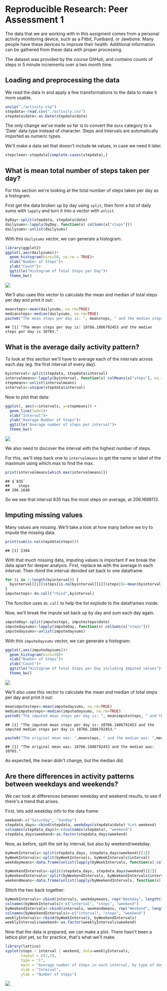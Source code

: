 # Reproducible Research: Peer Assessment 1

The data that we are working with in this assigment comes from a personal activity monitoring device, such as a Fitbit, Fuelband, or Jawbone. Many people have these devices to improve their health. Additional information can be gathered from these data with proper processing.

The dataset was provided by the course GitHub, and contains counts of steps in 5 minute increments over a two month time.

## Loading and preprocessing the data

We read the data in and apply a few transformations to the data to make it more usable. 


```r
unzip("./activity.zip")
stepdata<-read.csv("./activity.csv")
stepdata$date<-as.Date(stepdata$date)
```

The only change we've made so far is to convert the ```date``` category to a 'Date' data type instead of character. Steps and Intervals are automatically imported as numeric types.

We'll make a data set that doesn't include ```NA``` values, in case we need it later.


```r
stepclean<-stepdata[complete.cases(stepdata),]
```

## What is mean total number of steps taken per day?

For this section we're looking at the total number of steps taken per day as a histogram.

First get the data broken up by day using ```split```, then form a list of daily sums with ```lapply``` and turn it into a vector with ```unlist```.


```r
byDay<-split(stepdata, stepdata$date)
dailysums<-lapply(byDay, function(x) colSums(x["steps"]))
dailysums<-unlist(dailysums)
```

With this ```dailysums``` vector, we can generate a histogram:

```r
library(ggplot2)
ggplot(,aes(dailysums))+
  geom_histogram(bins=50, na.rm = TRUE)+
  xlab("Number of Steps")+
  ylab("Count")+
  ggtitle("Histogram of Total Steps per Day")+
  theme_bw()
```

![](PA1_template_files/figure-html/histogram_steps_per_day-1.png)<!-- -->

We'll also usee this vector to calculate the mean and median of total steps per day and print it out:

```r
meansteps<-mean(dailysums, na.rm=TRUE)
mediansteps<-median(dailysums, na.rm=TRUE)
paste0("The mean steps per day is: ", meansteps, " and the median steps per day is ", mediansteps, ".")
```

```
## [1] "The mean steps per day is: 10766.1886792453 and the median steps per day is 10765."
```


## What is the average daily activity pattern?

To look at this section we'll have to average each of the intervals across each day (eg. the first interval of every day). 


```r
byinterval<-split(stepdata, stepdata$interval)
intervalmeans<-lapply(byinterval, function(x) colMeans(x["steps"], na.rm=TRUE))
stepmeans<-unlist(intervalmeans)
intervals<-unique(stepdata$interval)
```

Now to plot that data:


```r
ggplot(, aes(x=intervals, y=stepmeans)) + 
  geom_line(lwd=1)+
  xlab("Interval")+
  ylab("Average Number of Steps")+
  ggtitle("Average number of steps per interval")+
  theme_bw()
```

![](PA1_template_files/figure-html/steps_per_interval-1.png)<!-- -->


We also need to discover the interval with the highest number of steps.

For this, we'll step back one to ```intervalmeans``` to get the name or label of the maximum using which.max to find the max.


```r
print(intervalmeans[which.max(intervalmeans)])
```

```
## $`835`
##    steps 
## 206.1698
```

So we see that interval 835 has the most steps on average, at 206.1698113.

## Imputing missing values
Many values are missing. We'll take a look at how many before we try to impute the missing data. 


```r
print(sum(is.na(stepdata$steps)))
```

```
## [1] 2304
```

With that much missing data, imputing values is important if we break the data apart for deeper analysis. First, replace ```NA``` with the average in each interval. Then rbind the interval devided set back to one dataframe.


```r
for (i in 1:length(byinterval)) {
  byinterval[[i]]$steps[is.na(byinterval[[i]]$steps)]<-mean(byinterval[[i]]$steps, na.rm=TRUE)
}
imputesteps<-do.call("rbind",byinterval)
```

The function uses ```do.call``` to help the list explode to the dataframes inside. 

Now, we'll break the impute set back up by day and sum each day again.


```r
imputeDay<-split(imputesteps, imputesteps$date)
imputedaysums<-lapply(imputeDay, function(x) colSums(x["steps"]))
imputedaysums<-unlist(imputedaysums)
```

With this ```imputedaysums``` vector, we can generate a histogram:

```r
ggplot(,aes(imputedaysums))+
  geom_histogram(bins=50)+
  xlab("Number of Steps")+
  ylab("Count")+
  ggtitle("Histogram of Total Steps per Day including Imputed values")+
  theme_bw()
```

![](PA1_template_files/figure-html/imputed_histogram-1.png)<!-- -->

We'll also usee this vector to calculate the mean and median of total steps per day and print it out:

```r
meanimputesteps<-mean(imputedaysums, na.rm=TRUE)
medianimputesteps<-median(imputedaysums, na.rm=TRUE)
paste0("The imputed mean steps per day is: ", meanimputesteps, " and the imputed median steps per day is ", medianimputesteps, ".")
```

```
## [1] "The imputed mean steps per day is: 10766.1886792453 and the imputed median steps per day is 10766.1886792453."
```

```r
paste0("The original mean was: ",meansteps, " and the median was: ",mediansteps,".")
```

```
## [1] "The original mean was: 10766.1886792453 and the median was: 10765."
```

As expected, the mean didn't change, but the median did.

## Are there differences in activity patterns between weekdays and weekends?

We can look at differences between weekday and weekend results, to see if there's a trend that arises. 

First, lets add weekday info to the data frame:

```r
weekend<-c("Saturday", "Sunday")
stepdata_days<-cbind(stepdata, weekdays(stepdata$date) %in% weekend)
colnames(stepdata_days)<-c(colnames(stepdata), "weekend")
stepdata_days$weekend<-as.factor(stepdata_days$weekend)
```

Now, as before, split the set by interval, but also by weekend/weekday:

```r
byWeekIntervals<-split(stepdata_days, stepdata_days$weekend)[[1]]
byWeekIntervals<-split(byWeekIntervals, byWeekIntervals$interval)
weekdaymeans<-data.frame(unlist(lapply(byWeekIntervals, function(x) colMeans(x["steps"], na.rm=TRUE))))

byWeekendIntervals<-split(stepdata_days, stepdata_days$weekend)[[2]]
byWeekendIntervals<-split(byWeekendIntervals, byWeekendIntervals$interval)
weekendmeans<-data.frame(unlist(lapply(byWeekendIntervals, function(x) colMeans(x["steps"], na.rm=TRUE))))
```

Stitch the two back together:

```r
byWeekIntervals<-cbind(intervals, weekdaymeans, rep("Weekday", length(intervals)))
colnames(byWeekIntervals)<-c("interval", "steps", "weekend")
byWeekendIntervals<-cbind(intervals, weekendmeans, rep("Weekend", length(intervals)))
colnames(byWeekendIntervals)<-c("interval", "steps", "weekend")
weeklyIntervals<-rbind(byWeekIntervals, byWeekendIntervals)
weeklyIntervals$weekend<-as.factor(weeklyIntervals$weekend)
```

Now that the data is prepared, we can make a plot. There hasn't been a lattice plot yet, so for practice, that's what we'll make.


```r
library(lattice)
xyplot(steps ~ interval | weekend, data=weeklyIntervals, 
       layout = c(1,2), 
       type = "l", 
       main = "Average number of steps in each interval, by type of day",
       xlab = "Interval",
       ylab = "Number of Steps")
```

![](PA1_template_files/figure-html/lattice_steps_per_interval-1.png)<!-- -->
